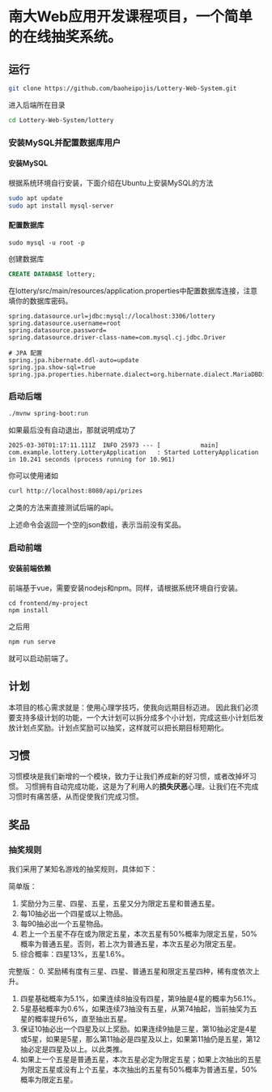 南大Web应用开发课程项目，一个简单的在线抽奖系统。
====================
## 运行
```bash
git clone https://github.com/baoheipojis/Lottery-Web-System.git
```
进入后端所在目录
```bash
cd Lottery-Web-System/lottery
```
### 安装MySQL并配置数据库用户
#### 安装MySQL
根据系统环境自行安装，下面介绍在Ubuntu上安装MySQL的方法
```bash
sudo apt update
sudo apt install mysql-server
```


#### 配置数据库
```
sudo mysql -u root -p
```

创建数据库
```sql
CREATE DATABASE lottery;
```

在lottery/src/main/resources/application.properties中配置数据库连接，注意填你的数据库密码。
```
spring.datasource.url=jdbc:mysql://localhost:3306/lottery
spring.datasource.username=root
spring.datasource.password=
spring.datasource.driver-class-name=com.mysql.cj.jdbc.Driver

# JPA 配置
spring.jpa.hibernate.ddl-auto=update
spring.jpa.show-sql=true
spring.jpa.properties.hibernate.dialect=org.hibernate.dialect.MariaDBDialect
```

### 启动后端
```bash
./mvnw spring-boot:run
```
如果最后没有自动退出，那就说明成功了
```
2025-03-30T01:17:11.111Z  INFO 25973 --- [           main] com.example.lottery.LotteryApplication   : Started LotteryApplication in 10.241 seconds (process running for 10.961)
```
你可以使用诸如
```bash
curl http://localhost:8080/api/prizes
```
之类的方法来直接测试后端的api。

上述命令会返回一个空的json数组，表示当前没有奖品。
### 启动前端
#### 安装前端依赖
前端基于vue，需要安装nodejs和npm。同样，请根据系统环境自行安装。

```
cd frontend/my-project
npm install
```
之后用
```bash
npm run serve
```
就可以启动前端了。
## 计划
本项目的核心需求就是：使用心理学技巧，使我向远期目标迈进。
因此我们必须要支持多级计划的功能，一个大计划可以拆分成多个小计划，完成这些小计划后发放计划点奖励。计划点奖励可以抽奖，这样就可以把长期目标短期化。
## 习惯
习惯模块是我们新增的一个模块，致力于让我们养成新的好习惯，或者改掉坏习惯。
习惯拥有自动完成功能，这是为了利用人的**损失厌恶**心理。让我们在不完成习惯时有痛苦感，从而促使我们完成习惯。

## 奖品
### 抽奖规则
我们采用了某知名游戏的抽奖规则，具体如下：

简单版：
1. 奖励分为三星、四星、五星，五星又分为限定五星和普通五星。
2. 每10抽必出一个四星或以上物品。
3. 每90抽必出一个五星物品。
4. 若上一个五星不存在或为限定五星，本次五星有50%概率为限定五星，50%概率为普通五星。否则，若上次为普通五星，本次五星必为限定五星。
5. 综合概率：四星13%，五星1.6%。

完整版：
0. 奖励稀有度有三星、四星、普通五星和限定五星四种，稀有度依次上升。
1. 四星基础概率为5.1%，如果连续8抽没有四星，第9抽是4星的概率为56.1%。
2. 5星基础概率为0.6%，如果连续73抽没有五星，从第74抽起，当前抽奖为五星的概率提升6%，直至抽出五星。
3. 保证10抽必出一个四星及以上奖励。如果连续9抽是三星，第10抽必定是4星或5星，如果是5星，那么第11抽必是四星及以上，如果第11抽仍是五星，第12抽必定是四星及以上。以此类推。
4. 如果上一个五星是普通五星，本次五星必定为限定五星；如果上次抽出的五星为限定五星或没有上个五星，本次抽出的五星有50%概率为普通五星，50%概率为限定五星。
